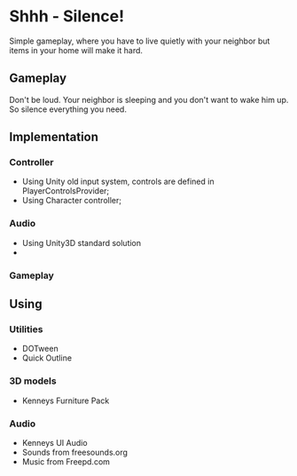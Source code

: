 # Shhh - Silence!
Simple gameplay, where you have to live quietly with your neighbor but items in your home will make it hard. 

## Gameplay 
Don't be loud. Your neighbor is sleeping and you don't want to wake him up. So silence everything you need.

## Implementation
### Controller
- Using Unity old input system, controls are defined in PlayerControlsProvider;
- Using Character controller;



### Audio
- Using Unity3D standard solution
- 

### Gameplay


## Using
### Utilities
- DOTween
- Quick Outline

### 3D models 
- Kenneys Furniture Pack

### Audio
- Kenneys UI Audio
- Sounds from freesounds.org
- Music from Freepd.com
  